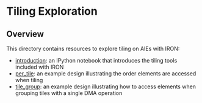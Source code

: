 # Tiling Exploration

## Overview

This directory contains resources to explore tiling on AIEs with IRON:
* [introduction](introduction): an IPython notebook that introduces the tiling tools included with IRON
* [per_tile](per_tile): an example design illustrating the order elements are accessed when tiling
* [tile_group](tile_group): an example design illustrating how to access elements when grouping tiles with a single DMA operation